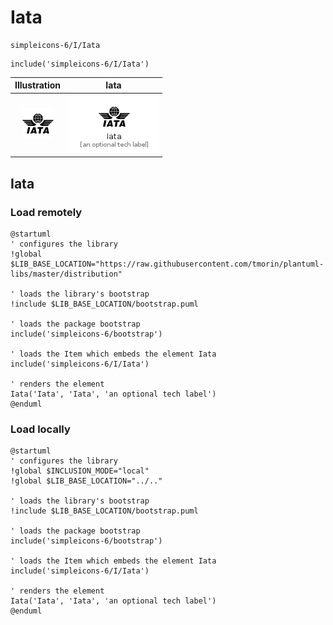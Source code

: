 # Iata


```text
simpleicons-6/I/Iata
```

```text
include('simpleicons-6/I/Iata')
```



| Illustration | Iata |
| :---: | :---: |
| ![illustration for Illustration](../../simpleicons-6/I/Iata.png) | ![illustration for Iata](../../simpleicons-6/I/Iata.Local.png) |




## Iata

### Load remotely
```plantuml
@startuml
' configures the library
!global $LIB_BASE_LOCATION="https://raw.githubusercontent.com/tmorin/plantuml-libs/master/distribution"

' loads the library's bootstrap
!include $LIB_BASE_LOCATION/bootstrap.puml

' loads the package bootstrap
include('simpleicons-6/bootstrap')

' loads the Item which embeds the element Iata
include('simpleicons-6/I/Iata')

' renders the element
Iata('Iata', 'Iata', 'an optional tech label')
@enduml
```

### Load locally
```plantuml
@startuml
' configures the library
!global $INCLUSION_MODE="local"
!global $LIB_BASE_LOCATION="../.."

' loads the library's bootstrap
!include $LIB_BASE_LOCATION/bootstrap.puml

' loads the package bootstrap
include('simpleicons-6/bootstrap')

' loads the Item which embeds the element Iata
include('simpleicons-6/I/Iata')

' renders the element
Iata('Iata', 'Iata', 'an optional tech label')
@enduml
```


